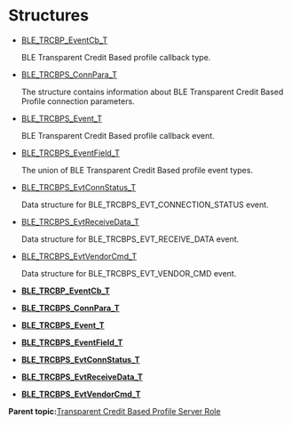 # Structures

-   [BLE\_TRCBP\_EventCb\_T](GUID-E9C6EA61-8950-4E86-A18D-A7E28ED8D58E.md)

    BLE Transparent Credit Based profile callback type.

-   [BLE\_TRCBPS\_ConnPara\_T](GUID-D2DF6275-6310-4C68-BFD5-2F7738646409.md)

    The structure contains information about BLE Transparent Credit Based Profile connection parameters.

-   [BLE\_TRCBPS\_Event\_T](GUID-4EE423F4-3FF4-4041-A31B-88438BAB2CF5.md)

    BLE Transparent Credit Based profile callback event.

-   [BLE\_TRCBPS\_EventField\_T](GUID-D5B163EC-52A0-4A29-A953-A1EECD50547D.md)

    The union of BLE Transparent Credit Based profile event types.

-   [BLE\_TRCBPS\_EvtConnStatus\_T](GUID-5F2F020E-30D1-4FEC-B236-3213C40F6AED.md)

    Data structure for BLE\_TRCBPS\_EVT\_CONNECTION\_STATUS event.

-   [BLE\_TRCBPS\_EvtReceiveData\_T](GUID-049FC0EF-A122-407D-82A4-023D4EEA067C.md)

    Data structure for BLE\_TRCBPS\_EVT\_RECEIVE\_DATA event.

-   [BLE\_TRCBPS\_EvtVendorCmd\_T](GUID-408CE073-DEDA-4662-839C-36C0405D996B.md)

    Data structure for BLE\_TRCBPS\_EVT\_VENDOR\_CMD event.


-   **[BLE\_TRCBP\_EventCb\_T](GUID-E9C6EA61-8950-4E86-A18D-A7E28ED8D58E.md)**  

-   **[BLE\_TRCBPS\_ConnPara\_T](GUID-D2DF6275-6310-4C68-BFD5-2F7738646409.md)**  

-   **[BLE\_TRCBPS\_Event\_T](GUID-4EE423F4-3FF4-4041-A31B-88438BAB2CF5.md)**  

-   **[BLE\_TRCBPS\_EventField\_T](GUID-D5B163EC-52A0-4A29-A953-A1EECD50547D.md)**  

-   **[BLE\_TRCBPS\_EvtConnStatus\_T](GUID-5F2F020E-30D1-4FEC-B236-3213C40F6AED.md)**  

-   **[BLE\_TRCBPS\_EvtReceiveData\_T](GUID-049FC0EF-A122-407D-82A4-023D4EEA067C.md)**  

-   **[BLE\_TRCBPS\_EvtVendorCmd\_T](GUID-408CE073-DEDA-4662-839C-36C0405D996B.md)**  


**Parent topic:**[Transparent Credit Based Profile Server Role](GUID-AD5EEF87-16A7-4E5C-95AB-2B616C0EC809.md)

